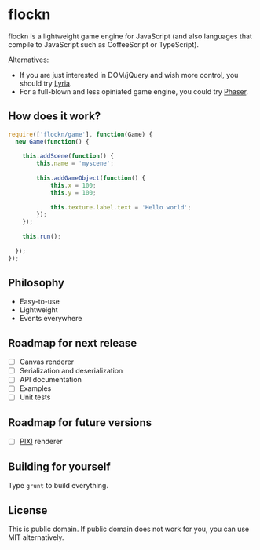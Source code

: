 flockn
======

flockn is a lightweight game engine for JavaScript (and also languages that compile to JavaScript such as CoffeeScript or TypeScript).

Alternatives:
* If you are just interested in DOM/jQuery and wish more control, you should try [Lyria](https://github.com/freezedev/lyria).
* For a full-blown and less opiniated game engine, you could try [Phaser](https://github.com/photonstorm/phaser).

How does it work?
-----------------

```javascript
require(['flockn/game'], function(Game) {
  new Game(function() {
  
    this.addScene(function() {
    	this.name = 'myscene';
    	
    	this.addGameObject(function() {
    		this.x = 100;
    		this.y = 100;
    		
    		this.texture.label.text = 'Hello world';
    	});
    });
    
    this.run();
  
  });
});
```

Philosophy
----------
* Easy-to-use
* Lightweight
* Events everywhere

Roadmap for next release
------------------------
- [ ] Canvas renderer
- [ ] Serialization and deserialization
- [ ] API documentation
- [ ] Examples
- [ ] Unit tests

Roadmap for future versions
---------------------------
- [ ] [PIXI](https://github.com/GoodBoyDigital/pixi.js) renderer

Building for yourself
---------------------
Type `grunt` to build everything.

License
-------
This is public domain. If public domain does not work for you, you can use MIT alternatively.

